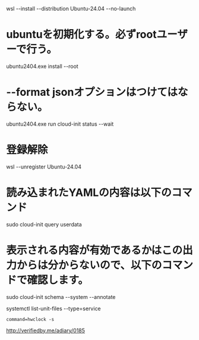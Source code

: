wsl --install --distribution Ubuntu-24.04 --no-launch
# ubuntuを初期化する。必ずrootユーザーで行う。
ubuntu2404.exe install --root
# --format jsonオプションはつけてはならない。
ubuntu2404.exe run cloud-init status --wait

# 登録解除
wsl --unregister Ubuntu-24.04


# 読み込まれたYAMLの内容は以下のコマンド
sudo cloud-init query userdata

# 表示される内容が有効であるかはこの出力からは分からないので、以下のコマンドで確認します。
sudo cloud-init schema --system --annotate


systemctl list-unit-files --type=service


    command=hwclock -s

http://verifiedby.me/adiary/0185
